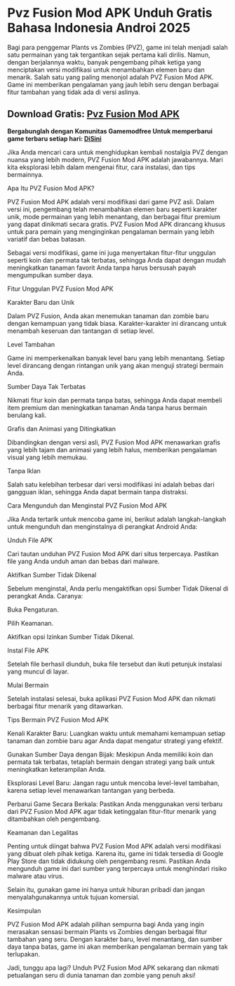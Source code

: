 # Pvz Fusion Mod APK Unduh Gratis Bahasa Indonesia Androi 2025
Bagi para penggemar Plants vs Zombies (PVZ), game ini telah menjadi salah satu permainan yang tak tergantikan sejak pertama kali dirilis. Namun, dengan berjalannya waktu, banyak pengembang pihak ketiga yang menciptakan versi modifikasi untuk menambahkan elemen baru dan menarik. Salah satu yang paling menonjol adalah PVZ Fusion Mod APK. Game ini memberikan pengalaman yang jauh lebih seru dengan berbagai fitur tambahan yang tidak ada di versi aslinya.

## Download Gratis: [Pvz Fusion Mod APK](https://bit.ly/4eLU72F)

**Bergabunglah dengan Komunitas Gamemodfree Untuk memperbarui game terbaru setiap hari: [Di ​​Sini](https://t.me/gamemodfreecom)**

Jika Anda mencari cara untuk menghidupkan kembali nostalgia PVZ dengan nuansa yang lebih modern, PVZ Fusion Mod APK adalah jawabannya. Mari kita eksplorasi lebih dalam mengenai fitur, cara instalasi, dan tips bermainnya.

Apa Itu PVZ Fusion Mod APK?

PVZ Fusion Mod APK adalah versi modifikasi dari game PVZ asli. Dalam versi ini, pengembang telah menambahkan elemen baru seperti karakter unik, mode permainan yang lebih menantang, dan berbagai fitur premium yang dapat dinikmati secara gratis. PVZ Fusion Mod APK dirancang khusus untuk para pemain yang menginginkan pengalaman bermain yang lebih variatif dan bebas batasan.

Sebagai versi modifikasi, game ini juga menyertakan fitur-fitur unggulan seperti koin dan permata tak terbatas, sehingga Anda dapat dengan mudah meningkatkan tanaman favorit Anda tanpa harus bersusah payah mengumpulkan sumber daya.

Fitur Unggulan PVZ Fusion Mod APK

Karakter Baru dan Unik

Dalam PVZ Fusion, Anda akan menemukan tanaman dan zombie baru dengan kemampuan yang tidak biasa. Karakter-karakter ini dirancang untuk menambah keseruan dan tantangan di setiap level.

Level Tambahan

Game ini memperkenalkan banyak level baru yang lebih menantang. Setiap level dirancang dengan rintangan unik yang akan menguji strategi bermain Anda.

Sumber Daya Tak Terbatas

Nikmati fitur koin dan permata tanpa batas, sehingga Anda dapat membeli item premium dan meningkatkan tanaman Anda tanpa harus bermain berulang kali.

Grafis dan Animasi yang Ditingkatkan

Dibandingkan dengan versi asli, PVZ Fusion Mod APK menawarkan grafis yang lebih tajam dan animasi yang lebih halus, memberikan pengalaman visual yang lebih memukau.

Tanpa Iklan

Salah satu kelebihan terbesar dari versi modifikasi ini adalah bebas dari gangguan iklan, sehingga Anda dapat bermain tanpa distraksi.

Cara Mengunduh dan Menginstal PVZ Fusion Mod APK

Jika Anda tertarik untuk mencoba game ini, berikut adalah langkah-langkah untuk mengunduh dan menginstalnya di perangkat Android Anda:

Unduh File APK

Cari tautan unduhan PVZ Fusion Mod APK dari situs terpercaya. Pastikan file yang Anda unduh aman dan bebas dari malware.

Aktifkan Sumber Tidak Dikenal

Sebelum menginstal, Anda perlu mengaktifkan opsi Sumber Tidak Dikenal di perangkat Anda. Caranya:

Buka Pengaturan.

Pilih Keamanan.

Aktifkan opsi Izinkan Sumber Tidak Dikenal.

Instal File APK

Setelah file berhasil diunduh, buka file tersebut dan ikuti petunjuk instalasi yang muncul di layar.

Mulai Bermain

Setelah instalasi selesai, buka aplikasi PVZ Fusion Mod APK dan nikmati berbagai fitur menarik yang ditawarkan.

Tips Bermain PVZ Fusion Mod APK

Kenali Karakter Baru: Luangkan waktu untuk memahami kemampuan setiap tanaman dan zombie baru agar Anda dapat mengatur strategi yang efektif.

Gunakan Sumber Daya dengan Bijak: Meskipun Anda memiliki koin dan permata tak terbatas, tetaplah bermain dengan strategi yang baik untuk meningkatkan keterampilan Anda.

Eksplorasi Level Baru: Jangan ragu untuk mencoba level-level tambahan, karena setiap level menawarkan tantangan yang berbeda.

Perbarui Game Secara Berkala: Pastikan Anda menggunakan versi terbaru dari PVZ Fusion Mod APK agar tidak ketinggalan fitur-fitur menarik yang ditambahkan oleh pengembang.

Keamanan dan Legalitas

Penting untuk diingat bahwa PVZ Fusion Mod APK adalah versi modifikasi yang dibuat oleh pihak ketiga. Karena itu, game ini tidak tersedia di Google Play Store dan tidak didukung oleh pengembang resmi. Pastikan Anda mengunduh game ini dari sumber yang terpercaya untuk menghindari risiko malware atau virus.

Selain itu, gunakan game ini hanya untuk hiburan pribadi dan jangan menyalahgunakannya untuk tujuan komersial.

Kesimpulan

PVZ Fusion Mod APK adalah pilihan sempurna bagi Anda yang ingin merasakan sensasi bermain Plants vs Zombies dengan berbagai fitur tambahan yang seru. Dengan karakter baru, level menantang, dan sumber daya tanpa batas, game ini akan memberikan pengalaman bermain yang tak terlupakan.

Jadi, tunggu apa lagi? Unduh PVZ Fusion Mod APK sekarang dan nikmati petualangan seru di dunia tanaman dan zombie yang penuh aksi!
